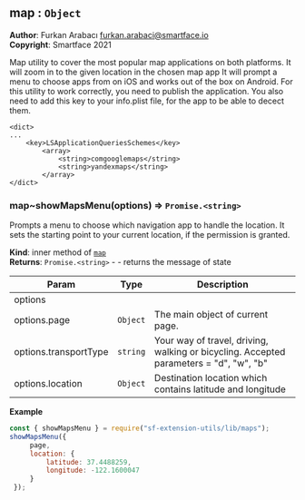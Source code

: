 <a name="module_map"></a>

## map : <code>Object</code>
**Author**: Furkan Arabacı <furkan.arabaci@smartface.io>  
**Copyright**: Smartface 2021

Map utility to cover the most popular map applications on both platforms.
It will zoom in to the given location in the chosen map app
It will prompt a menu to choose apps from on iOS and works out of the box on Android.
For this utility to work correctly, you need to publish the application. 
You also need to add this key to your info.plist file, for the app to be able to decect them.
```
<dict>
...
	<key>LSApplicationQueriesSchemes</key>
	    <array>
		    <string>comgooglemaps</string>
		    <string>yandexmaps</string>
	    </array>
</dict>
```  
<a name="module_map..showMapsMenu"></a>

### map~showMapsMenu(options) ⇒ <code>Promise.&lt;string&gt;</code>
Prompts a menu to choose which navigation app to handle the location.
It sets the starting point to your current location, if the permission is granted.

**Kind**: inner method of [<code>map</code>](#module_map)  
**Returns**: <code>Promise.&lt;string&gt;</code> - - returns the message of state  

| Param | Type | Description |
| --- | --- | --- |
| options |  |  |
| options.page | <code>Object</code> | The main object of current page. |
| options.transportType | <code>string</code> | Your way of travel, driving, walking or bicycling. Accepted parameters = "d", "w", "b" |
| options.location | <code>Object</code> | Destination location which contains latitude and longitude |

**Example**  
```js
const { showMapsMenu } = require("sf-extension-utils/lib/maps");
showMapsMenu({
     page,
     location: {
         latitude: 37.4488259,
         longitude: -122.1600047
     }
 });
```
